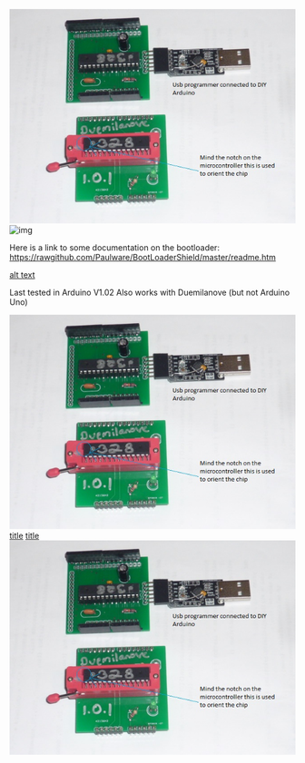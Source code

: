 ![My image](https://github.com/Paulware/BootLoaderShield/raw/master/images/AlmostReady.jpg)
![img](https://rawgithub.com/Paulware/BootLoaderShield/master/images/AlmostReady.jpg)

Here is a link to some documentation on the bootloader: 
   https://rawgithub.com/Paulware/BootLoaderShield/master/readme.htm
   
   
[alt text](https://github.com/Paulware/BootLoaderShield/raw/master/images/AlmostReady.jpg "Logo Title Text 1")

Last tested in Arduino V1.02
Also works with Duemilanove (but not Arduino Uno)

![title](https://github.com/Paulware/BootLoaderShield/raw/master/images/AlmostReady.jpg)
[title](https://github.com/Paulware/BootLoaderShield/raw/master/images/AlmostReady.jpg)
[title](http://github.com/Paulware/BootLoaderShield/raw/master/images/AlmostReady.jpg)
![title](http://github.com/Paulware/BootLoaderShield/raw/master/images/AlmostReady.jpg)

